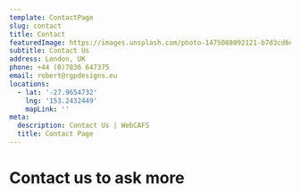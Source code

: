```yaml
---
template: ContactPage
slug: contact
title: Contact
featuredImage: https://images.unsplash.com/photo-1475088092121-b7d3cd6e1482?ixid=MnwxMjA3fDB8MHxwaG90by1wYWdlfHx8fGVufDB8fHx8&ixlib=rb-1.2.1&auto=format&fit=crop&w=1400&q=80
subtitle: Contact Us
address: London, UK
phone: +44 (0)7836 647375
email: robert@rgpdesigns.eu
locations:
  - lat: '-27.9654732'
    lng: '153.2432449'
    mapLink: ''
meta:
  description: Contact Us | WebCAFS
  title: Contact Page
---
```


# Contact us to ask more
